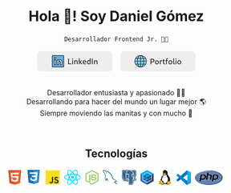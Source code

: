<div align="center">
  <h1>Hola 👋! Soy Daniel Gómez</h1>
  <code>Desarrollador Frontend Jr. 🧑‍💻</code>
  <br/>
  <br/>
  <div>
    <a href="https://linkedin.com/in/fdaniel-gomez"><img src="./assets/linkedin.png"></a>&nbsp;&nbsp;&nbsp;
    <a href="https://danieldev.tech"><img src="./assets/portfolio.png"></a>
  </div>
</div>
<br/>
<p align="center">
  Desarrollador entusiasta y apasionado 🧑‍💻<br/>
  Desarrollando para hacer del mundo un lugar mejor 🌎<br/>
  Siempre moviendo las manitas y con mucho 🧡
</p>
<br/>
<h2 align="center">Tecnologías</h2>
<div align="center">
    <img src="./assets/icons/html.svg"  height="30px"/>&nbsp;
    <img src="./assets/icons/css.svg"  height="32px"/>&nbsp;
    <img src="./assets/icons/javascript.svg"  height="30px"/>&nbsp;
    <img src="./assets/icons/react.svg"  height="30px"/>&nbsp;
    <img src="./assets/icons/nodejs.svg"  height="30px"/>&nbsp;
    <img src="./assets/icons/mysql.svg"  height="30px"/>&nbsp;
    <img src="./assets/icons/postgresql.svg"  height="30px"/>&nbsp;
    <img src="./assets/icons/sequelize.svg"  height="30px"/>&nbsp;
    <img src="./assets/icons/linux.svg"  height="30px"/>&nbsp;
    <img src="./assets/icons/vscode.svg"  height="29px"/>&nbsp;
    <img src="./assets/icons/php.svg"  height="29px"/>&nbsp;
</div>
